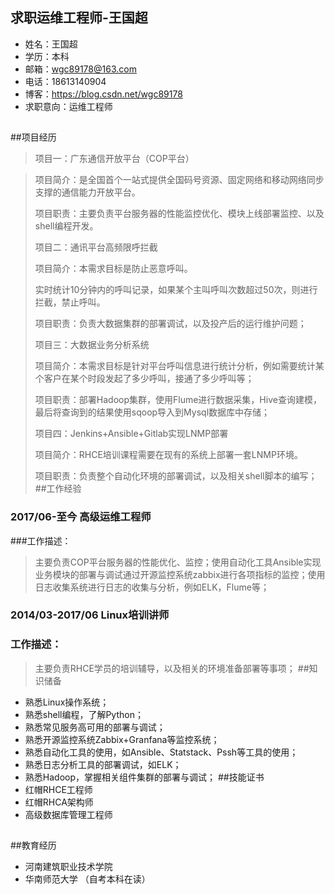 ## 求职运维工程师-王国超
- 姓名：王国超
- 学历：本科
- 邮箱：wgc89178@163.com
- 电话：18613140904
- 博客：https://blog.csdn.net/wgc89178
- 求职意向：运维工程师
##
##项目经历
>项目一：广东通信开放平台（COP平台）

>项目简介：是全国首个一站式提供全国码号资源、固定网络和移动网络同步支撑的通信能力开放平台。
>
>项目职责：主要负责平台服务器的性能监控优化、模块上线部署监控、以及shell编程开发。
>
>项目二：通讯平台高频限呼拦截
>
>项目简介：本需求目标是防止恶意呼叫。
>
>实时统计10分钟内的呼叫记录，如果某个主叫呼叫次数超过50次，则进行拦截，禁止呼叫。
>
>项目职责：负责大数据集群的部署调试，以及投产后的运行维护问题；
>
>项目三：大数据业务分析系统
>
>项目简介：本需求目标是针对平台呼叫信息进行统计分析，例如需要统计某个客户在某个时段发起了多少呼叫，接通了多少呼叫等；
>
>项目职责：部署Hadoop集群，使用Flume进行数据采集，Hive查询建模，最后将查询到的结果使用sqoop导入到Mysql数据库中存储；
>
>项目四：Jenkins+Ansible+Gitlab实现LNMP部署
>  
>项目简介：RHCE培训课程需要在现有的系统上部署一套LNMP环境。
>  
>项目职责：负责整个自动化环境的部署调试，以及相关shell脚本的编写；       
##工作经验
### 2017/06-至今  高级运维工程师
###工作描述：
> 主要负责COP平台服务器的性能优化、监控；使用自动化工具Ansible实现业务模块的部署与调试通过开源监控系统zabbix进行各项指标的监控；使用日志收集系统进行日志的收集与分析，例如ELK，Flume等；
### 2014/03-2017/06  Linux培训讲师
### 工作描述：
> 主要负责RHCE学员的培训辅导，以及相关的环境准备部署等事项；
##知识储备
-  熟悉Linux操作系统；
-  熟悉shell编程，了解Python；
-  熟悉常见服务高可用的部署与调试；
-  熟悉开源监控系统Zabbix+Granfana等监控系统；
-  熟悉自动化工具的使用，如Ansible、Statstack、Pssh等工具的使用；
-  熟悉日志分析工具的部署调试，如ELK；
-  熟悉Hadoop，掌握相关组件集群的部署与调试；
##技能证书
-  红帽RHCE工程师
-  红帽RHCA架构师
-   高级数据库管理工程师
##
##教育经历 
- 河南建筑职业技术学院
- 华南师范大学 （自考本科在读）
##